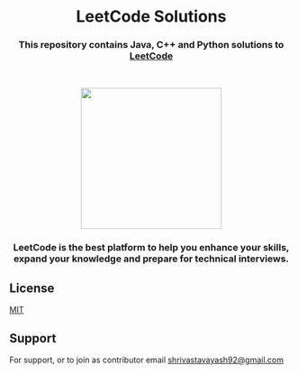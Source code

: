 # <h1 align="center">LeetCode Solutions</h1>

**<h3 align="center">This repository contains Java, C++ and Python solutions to [LeetCode](https://leetcode.com/) </h3>**

&nbsp;&nbsp;&nbsp;&nbsp;&nbsp;&nbsp;
<div align= "center"><img src="https://upload.wikimedia.org/wikipedia/commons/1/19/LeetCode_logo_black.png" width="250" height="250"/></div> 

**<h3 align="center">LeetCode is the best platform to help you enhance your skills, expand your knowledge and prepare for technical interviews. </h3>**


## License

[MIT](https://github.com/yashshrivastavaa/leetCode-Solution/blob/ea0a361578a4eb7eb5d17eeb142978f5b99a0d30/LICENSE)

## Support

For support, or to join as contributor email shrivastavayash92@gmail.com

